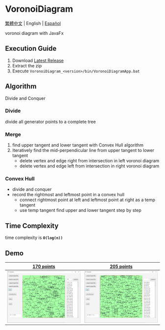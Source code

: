 # VoronoiDiagram

[繁體中文](./doc/readme/README_TC.md) | English | [Español](./doc/readme/README_ES.md)

voronoi diagram with JavaFx

## Execution Guide

1. Download [Latest Release](https://github.com/dockyu/VoronoiDiagram/releases/latest)
2. Extract the zip
3. Execute `VoronoiDiagram_<version>/bin/VoronoiDiagramApp.bat`

## Algorithm
Divide and Conquer

### Divide
divide all generator points to a complete tree

### Merge

1. find upper tangent and lower tangent with Convex Hull algorithm
2. Iteratively find the mid-perpendicular line from upper tangent to lower tangent
    + delete vertex and edge right from intersection in left voronoi diagram
    + delete vertex and edge left from intersection in right voronoi diagram

### Convex Hull
+ divide and conquer
+ record the rightmost and leftmost point in a convex hull
    + connect rightmost point at left and leftmost point at right as a temp tangent
    + use temp tangent find upper and lower tangent step by step

## Time Complexity
time complexity is **`O(log(n))`**

## Demo
|[170 points](test/170_points.txt)|[205 points](test/205_points.txt)|
|-|-|
|![170 points](doc/pic/170GP.png)|![205 points](doc/pic/205GP.png)|